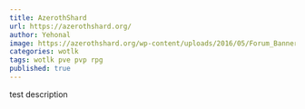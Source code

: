 ```yaml
---
title: AzerothShard
url: https://azerothshard.org/
author: Yehonal
image: https://azerothshard.org/wp-content/uploads/2016/05/Forum_Banner.png
categories: wotlk
tags: wotlk pve pvp rpg
published: true
---
```



test description